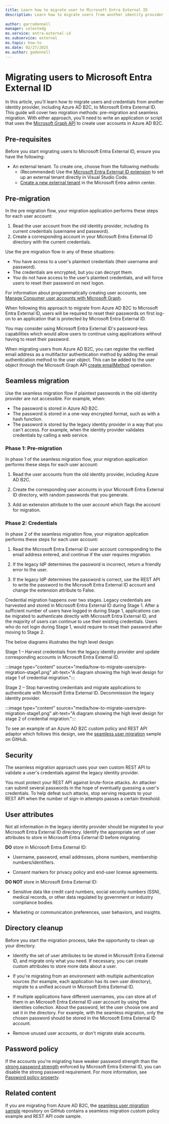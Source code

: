 ```yaml
---
title: Learn how to migrate user to Microsoft Entra External ID
description: Learn how to migrate users from another identity provider to Microsoft Entra External ID.
 
author: garrodonnell   
manager: celestedg
ms.service: entra-external-id
ms.subservice: external
ms.topic: how-to
ms.date: 02/27/2025
ms.author: godonnell
---
```


# Migrating users to Microsoft Entra External ID

In this article, you'll learn how to migrate users and credentials from another identity provider, including Azure AD B2C, to Microsoft Entra External ID. This guide will cover two migration methods: pre-migration and seamless migration. With either approach, you'll need to write an application or script that uses the [Microsoft Graph API](/graph/api/resources/identity-network-access-overview) to create user accounts in Azure AD B2C.

## Pre-requisites

Before you start migrating users to Microsoft Entra External ID, ensure you have the following:

- An external tenant. To create one, choose from the following methods:
  - (Recommended) Use the [Microsoft Entra External ID extension](https://aka.ms/ciamvscode/samples/marketplace) to set up an external tenant directly in Visual Studio Code.
  - [Create a new external tenant](how-to-create-external-tenant-portal.md) in the Microsoft Entra admin center.

## Pre-migration

In the pre migration flow, your migration application performs these steps for each user account: 

1. Read the user account from the old identity provider, including its current credentials (username and password). 
1. Create a corresponding account in your Microsoft Entra External ID directory with the current credentials. 

Use the pre migration flow in any of these situations: 

- You have access to a user's plaintext credentials (their username and password). 
- The credentials are encrypted, but you can decrypt them. 
- You do not have access to the user’s plaintext credentials, and will force users to reset their password on next logon. 

For information about programmatically creating user accounts, see [Manage Consumer user accounts with Microsoft Graph](/graph/api/user-post-users?view=graph-rest-1.0&tabs=http#example-2-create-a-user-with-social-and-local-account-identities-in-azure-ad-b2c&preserve-view=true).   

When following this approach to migrate from Azure AD B2C to Microsoft Entra External ID, users will be required to reset their passwords on first log-on to an application that is protected by Microsoft Entra External ID.

You may consider using Microsoft Entra External ID's password-less capabilities which would allow users to continue using applications without having to reset their password.  

When migrating users from Azure AD B2C, you can register the verified email address as a multifactor authentication method by adding the email authentication method to the user object. This can be added to the user object through the Microsoft Graph API [create emailMethod](/graph/api/resources/emailauthenticationmethod) operation.  

## Seamless migration

Use the seamless migration flow if plaintext passwords in the old identity provider are not accessible. For example, when: 

- The password is stored in Azure AD B2C. 
- The password is stored in a one-way encrypted format, such as with a hash function. 
- The password is stored by the legacy identity provider in a way that you can't access. For example, when the identity provider validates credentials by calling a web service. 

### Phase 1: Pre-migration 

In phase 1 of the seamless migration flow, your migration application performs these steps for each user account:

1. Read the user accounts from the old identity provider, including Azure AD B2C. 

1. Create the corresponding user accounts in your Microsoft Entra External ID directory, with random passwords that you generate. 

1. Add an extension attribute to the user account which flags the account for migration. 

### Phase 2: Credentials

In phase 2 of the seamless migration flow, your migration application performs these steps for each user account:

1. Read the Microsoft Entra External ID user account corresponding to the email address entered, and continue if the user requires migration. 

1. If the legacy IdP determines the password is incorrect, return a friendly error to the user. 

1. If the legacy IdP determines the password is correct, use the REST API to write the password to the Microsoft Entra External ID account and change the extension attribute to False. 

Credential migration happens over two stages. Legacy credentials are harvested and stored in Microsoft Entra External ID during Stage 1. After a sufficient number of users have logged in during Stage 1, applications can be migrated to authenticate directly with Microsoft Entra External ID, and the majority of users can continue to use their existing credentials. Users who do not login during Stage 1, would require to reset their password after moving to Stage 2.

The below diagrams illustrates the high level design:

Stage 1 – Harvest credentials from the legacy identity provider and update corresponding accounts in Microsoft Entra External ID.

:::image type="content" source="media/how-to-migrate-users/pre-migration-stage1.png" alt-text="A diagram showing the high level design for stage 1 of credential migration.":::

Stage 2 – Stop harvesting credentials and migrate applications to authenticate with Microsoft Entra External ID. Decommission the legacy identity provider.

:::image type="content" source="media/how-to-migrate-users/pre-migration-stage1.png" alt-text="A diagram showing the high level design for stage 2 of credential migration.":::

To see an example of an Azure AD B2C custom policy and REST API adaptor which follows this design, see the [seamless user migration](https://github.com/azure-ad-b2c/samples/tree/master/policies/migrate-to-entra-external-id-for-customers) sample on GitHub.

## Security

The seamless migration approach uses your own custom REST API to validate a user's credentials against the legacy identity provider.

You must protect your REST API against brute-force attacks. An attacker can submit several passwords in the hope of eventually guessing a user's credentials. To help defeat such attacks, stop serving requests to your REST API when the number of sign-in attempts passes a certain threshold. 

## User attributes

Not all information in the legacy identity provider should be migrated to your Microsoft Entra External ID directory. Identify the appropriate set of user attributes to store in Microsoft Entra External ID before migrating.

**DO** store in Microsoft Entra External ID:

- Username, password, email addresses, phone numbers, membership numbers/identifiers.

- Consent markers for privacy policy and end-user license agreements.

**DO NOT** store in Microsoft Entra External ID:

- Sensitive data like credit card numbers, social security numbers (SSN), medical records, or other data regulated by government or industry compliance bodies.

- Marketing or communication preferences, user behaviors, and insights.

## Directory cleanup

Before you start the migration process, take the opportunity to clean up your directory.

- Identify the set of user attributes to be stored in Microsoft Entra External ID, and migrate only what you need. If necessary, you can create custom attributes to store more data about a user.

- If you're migrating from an environment with multiple authentication sources (for example, each application has its own user directory), migrate to a unified account in Microsoft Entra External ID.

- If multiple applications have different usernames, you can store all of them in an Microsoft Entra External ID user account by using the identities collection. About the password, let the user choose one and set it in the directory. For example, with the seamless migration, only the chosen password should be stored in the Microsoft Entra External ID account.

- Remove unused user accounts, or don't migrate stale accounts.

## Password policy

If the accounts you're migrating have weaker password strength than the [strong password strength](/azure/active-directory/authentication/concept-sspr-policy) enforced by Microsoft Entra External ID, you can disable the strong password requirement. For more information, see [Password policy property](/azure/active-directory-b2c/user-profile-attributes#password-policy-attribute).

## Related content

If you are migrating from Azure AD B2C, the [seamless user migration sample](https://github.com/azure-ad-b2c/samples/tree/master/policies/migrate-to-entra-external-id-for-customers) repository on GitHub contains a seamless migration custom policy example and REST API code sample.
